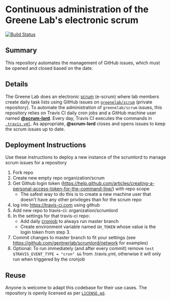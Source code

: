 # Continuous administration of the Greene Lab's electronic scrum

[![Build Status](https://travis-ci.org/greenelab/scrumlord.svg?branch=master)](https://travis-ci.org/greenelab/scrumlord)

## Summary

This repository automates the management of GitHub issues, which must be opened and closed based on the date.

## Details

The Greene Lab does an electronic [scrum](http://greenelab-onboarding.readthedocs.io/en/latest/communication.html?highlight=scrum) (e-scrum) where lab members create daily task lists using GitHub issues on [`greenelab/scrum`](https://github.com/greenelab/scrum) (private repository).
To automate the administration of `greenelab/scrum` issues, this repository relies on Travis CI daily cron jobs and a GitHub machine user named [**@scrum-lord**](https://github.com/scrum-lord).
Every day, Travis CI executes the commands in [`.travis.yml`](.travis.yml).
As appropriate, **@scrum-lord** closes and opens issues to keep the scrum issues up to date.

## Deployment Instructions

Use these instructions to deploy a new instance of the scrumlord to manage scrum issues for a repository

1. Fork repo
2. Create new empty repo organization/scrum
3. Get Github login token (https://help.github.com/articles/creating-a-personal-access-token-for-the-command-line/) with repo scope
   - The safest way to do this is to create a new machine user that doesn't have any other privileges than for the scrum repo
4. log into https://travis-ci.com using github
5. Add new repo to travis-ci: organization/scrumlord
6. In the settings for that travis-ci repo:
   - Add daily [cronjob](https://docs.travis-ci.com/user/cron-jobs/) to always run master branch
   - Create environment variable named `GH_TOKEN` whose value is the login token from step 3.
7. Commit changes to master branch to fit your settings (see https://github.com/gentnerlab/scrumlord/network for examples)
8. Optional: To run immediately (and after every commit) remove `test $TRAVIS_EVENT_TYPE = "cron" &&` from .travis.yml, otherwise it will only run when triggered by the cronjob

## Reuse

Anyone is welcome to adapt this codebase for their use cases.
The repository is openly licensed as per [`LICENSE.md`](LICENSE.md).
